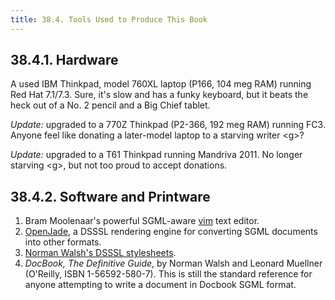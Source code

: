 ```yaml
---
title: 38.4. Tools Used to Produce This Book
---
```


## 38.4.1. Hardware

A used IBM Thinkpad, model 760XL laptop (P166, 104 meg RAM) running Red Hat 7.1/7.3. Sure, it's slow and has a funky keyboard, but it beats the heck out of a No. 2 pencil and a Big Chief tablet.

_Update:_ upgraded to a 770Z Thinkpad (P2-366, 192 meg RAM) running FC3. Anyone feel like donating a later-model laptop to a starving writer \<g>?

_Update:_ upgraded to a T61 Thinkpad running Mandriva 2011. No longer starving \<g>, but not too proud to accept donations.

## 38.4.2. Software and Printware

1. Bram Moolenaar's powerful SGML-aware [vim](http://www.vim.org) text editor.
2. [OpenJade](http://www.netfolder.com/DSSSL/), a DSSSL rendering engine for converting SGML documents into other formats.
3. [Norman Walsh's DSSSL stylesheets](http://nwalsh.com/docbook/dsssl/).
4. _DocBook, The Definitive Guide_, by Norman Walsh and Leonard Muellner (O'Reilly, ISBN 1-56592-580-7). This is still the standard reference for anyone attempting to write a document in Docbook SGML format.

